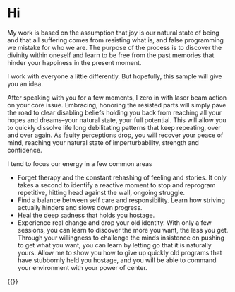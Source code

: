 # Hi

My work is based on the assumption that joy is our natural state of being and
that all suffering comes from resisting what is, and false programming we
mistake for who we are. The purpose of the process is to discover the divinity
within oneself and learn to be free from the past memories that hinder your
happiness in the present moment.

I work with everyone a little differently. But hopefully, this sample will give
you an idea.

After speaking with you for a few moments, I zero in with laser beam action on
your core issue. Embracing, honoring the resisted parts will simply pave the
road to clear disabling beliefs holding you back from reaching all your hopes
and dreams–your natural state, your full potential. This will allow you to
quickly dissolve life long debilitating patterns that keep repeating, over and
over again. As faulty perceptions drop, you will recover your peace of mind,
reaching your natural state of imperturbability, strength and confidence.

I tend to focus our energy in a few common areas

* Forget therapy and the constant rehashing of feeling and stories. It only
takes a second to identify a reactive moment to stop and reprogram
repetitive, hitting head against the wall, ongoing struggle.
* Find a balance between self care and responsibility. Learn how striving
actually hinders and slows down progress.
* Heal the deep sadness that holds you hostage.
* Experience real change and drop your old identity. With only a few sessions,
you can learn to discover the more you want, the less you get. Through your
willingness to challenge the minds insistence on pushing to get what you
want, you can learn by letting go that it is naturally yours. Allow me to
show you how to give up quickly old programs that have stubbornly held you
hostage, and you will be able to command your environment with your power of
center.

{{<contactform>}}
